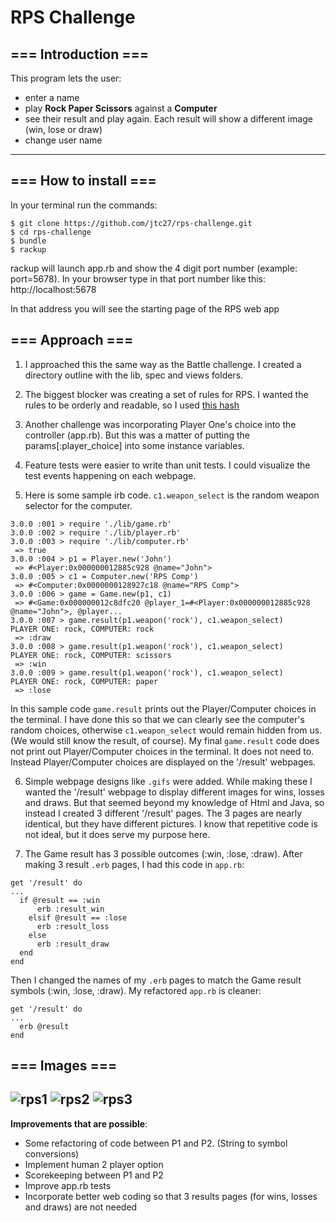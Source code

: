 # RPS Challenge
=== Introduction ===
---------

This program lets the user:
- enter a name
- play **Rock Paper Scissors** against a **Computer** 
- see their result and play again.  Each result will show a different image (win, lose or draw)
- change user name

---------
=== How to install ===
---------
In your terminal run the commands:
```
$ git clone https://github.com/jtc27/rps-challenge.git
$ cd rps-challenge
$ bundle
$ rackup
```
rackup will launch app.rb and show the 4 digit port number (example: port=5678).  In your browser type in  that port number like this: http://localhost:5678

In that address you will see the starting page of the RPS web app

=== Approach ===
---------
1. I approached this the same way as the Battle challenge.  I created a directory outline with the lib, spec and views folders.

2. The biggest blocker was creating a set of rules for RPS.  I wanted the rules to be orderly and readable, so I used [this hash](https://stackoverflow.com/questions/10923486/hw-impossibility-create-a-rock-paper-scissors-program-in-ruby-without-using-c)

3. Another challenge was incorporating Player One's choice into the controller (app.rb).  But this was a matter of putting the params[:player_choice] into some instance variables.

4. Feature tests were easier to write than unit tests.  I could visualize the test events happening on each webpage.

5. Here is some sample irb code.  ```c1.weapon_select``` is the random weapon selector for the computer.

```
3.0.0 :001 > require './lib/game.rb'
3.0.0 :002 > require './lib/player.rb'
3.0.0 :003 > require './lib/computer.rb'
 => true
3.0.0 :004 > p1 = Player.new('John')
 => #<Player:0x000000012885c928 @name="John">
3.0.0 :005 > c1 = Computer.new('RPS Comp')
 => #<Computer:0x0000000128927c18 @name="RPS Comp">
3.0.0 :006 > game = Game.new(p1, c1)
 => #<Game:0x000000012c8dfc20 @player_1=#<Player:0x000000012885c928 @name="John">, @player...
3.0.0 :007 > game.result(p1.weapon('rock'), c1.weapon_select)
PLAYER ONE: rock, COMPUTER: rock
 => :draw
3.0.0 :008 > game.result(p1.weapon('rock'), c1.weapon_select)
PLAYER ONE: rock, COMPUTER: scissors
 => :win
3.0.0 :009 > game.result(p1.weapon('rock'), c1.weapon_select)
PLAYER ONE: rock, COMPUTER: paper
 => :lose
```
In this sample code ```game.result``` prints out the Player/Computer choices in the terminal.  I have done this so that we can clearly see the computer's random choices, otherwise ```c1.weapon_select``` would remain hidden from us.  (We would still know the result, of course).  My final ```game.result``` code does not print out Player/Computer choices in the terminal.  It does not need to.  Instead Player/Computer choices are displayed on the '/result' webpages.

6. Simple webpage designs like ```.gifs``` were added.  While making these I wanted the '/result' webpage to display different images for wins, losses and draws.  But that seemed beyond my knowledge of Html and Java, so instead I created 3 different '/result' pages.  The 3 pages are nearly identical, but they have different pictures.  I know that repetitive code is not ideal, but it does serve my purpose here.

7. The Game result has 3 possible outcomes (:win, :lose, :draw).  After making 3 result ```.erb``` pages, I had this code in ```app.rb```:

```
get '/result' do
...
  if @result == :win
      erb :result_win
    elsif @result == :lose
      erb :result_loss
    else
      erb :result_draw
  end
end
```
Then I changed the names of my ```.erb``` pages to match the Game result symbols (:win, :lose, :draw).  My refactored ```app.rb``` is cleaner:

```
get '/result' do
...
  erb @result
end

```


=== Images ===
---------
![rps1](https://imgur.com/nDcrpg5m.png) ![rps2](https://imgur.com/80lK0UNm.png) ![rps3](https://imgur.com/pFyQ5kWm.png)
----


**Improvements that are possible**:

* Some refactoring of code between P1 and P2.  (String to symbol conversions)
* Implement human 2 player option 
* Scorekeeping between P1 and P2
* Improve app.rb tests
* Incorporate better web coding so that 3 results pages (for wins, losses and draws) are not needed
